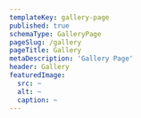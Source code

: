 ```yaml
---
templateKey: gallery-page
published: true
schemaType: GalleryPage
pageSlug: /gallery
pageTitle: Gallery
metaDescription: 'Gallery Page'
header: Gallery
featuredImage:
  src: ~
  alt: ~
  caption: ~
---
```

